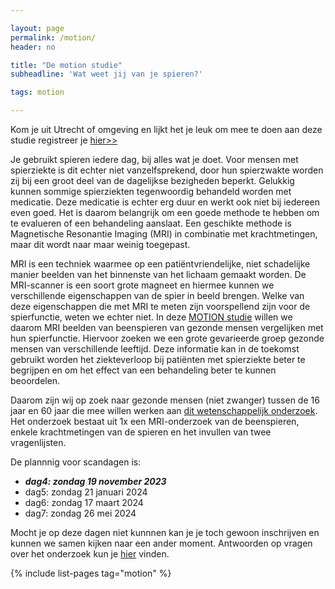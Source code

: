```yaml
---

layout: page
permalink: /motion/
header: no

title: "De motion studie"
subheadline: 'Wat weet jij van je spieren?'

tags: motion

---
```


Kom je uit Utrecht of omgeving en lijkt het je leuk om mee te doen aan deze studie registreer je [hier>>](/motion/registratie/)

Je gebruikt spieren iedere dag, bij alles wat je doet. Voor mensen met spierziekte is dit echter niet vanzelfsprekend, door hun spierzwakte worden zij bij een groot deel van de dagelijkse bezigheden beperkt. Gelukkig kunnen sommige spierziekten tegenwoordig behandeld worden met medicatie. Deze medicatie is echter erg duur en werkt ook niet bij iedereen even goed. Het is daarom belangrijk om een goede methode te hebben om te evalueren of een behandeling aanslaat. Een geschikte methode is Magnetische Resonantie Imaging (MRI) in combinatie met krachtmetingen, maar dit wordt naar maar weinig toegepast.

MRI is een techniek waarmee op een patiëntvriendelijke, niet schadelijke manier beelden van het binnenste van het lichaam gemaakt worden. De MRI-scanner is een soort grote magneet en hiermee kunnen we verschillende eigenschappen van de spier in beeld brengen. Welke van deze eigenschappen die met MRI te meten zijn voorspellend zijn voor de spierfunctie, weten we echter niet. In deze [MOTION studie](/motion/onderzoek/) willen we daarom MRI beelden van beenspieren van gezonde mensen vergelijken met hun spierfunctie. Hiervoor zoeken we een grote gevarieerde groep gezonde mensen van verschillende leeftijd. Deze informatie kan in de toekomst gebruikt worden het ziekteverloop bij patiënten met spierziekte beter te begrijpen en om het effect van een behandeling beter te kunnen beoordelen.

Daarom zijn wij op zoek naar gezonde mensen (niet zwanger) tussen de 16 jaar en 60 jaar die mee willen werken aan [dit wetenschappelijk onderzoek](/motion/onderzoek/). Het onderzoek bestaat uit 1x een MRI-onderzoek van de beenspieren, enkele krachtmetingen van de spieren en het invullen van twee vragenlijsten.

De plannnig voor scandagen is:

- ***dag4: zondag 19 november 2023***
- dag5: zondag 21 januari 2024
- dag6: zondag 17 maart 2024
- dag7: zondag 26 mei 2024

Mocht je op deze dagen niet kunnnen kan je je toch gewoon inschrijven en kunnen we samen kijken naar een ander moment.
Antwoorden op vragen over het onderzoek kun je [hier](/motion/vragen/) vinden.

{% include list-pages tag="motion" %}
